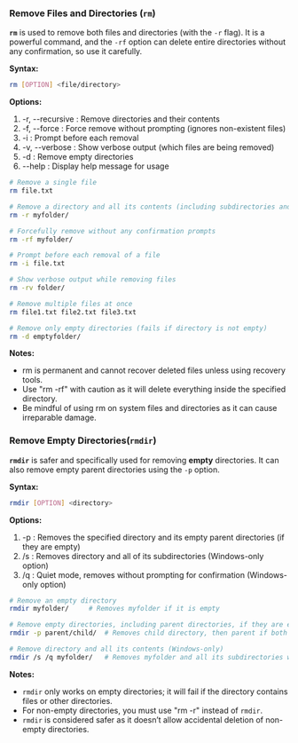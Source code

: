 
### Remove Files and Directories (`rm`)

**`rm`** is used to remove both files and directories (with the `-r` flag). It is a powerful command, and the `-rf` option can delete entire directories without any confirmation, so use it carefully.

**Syntax:**
```sh
rm [OPTION] <file/directory>
```

**Options:**
1. -r, --recursive : Remove directories and their contents
2. -f, --force  : Force remove without prompting (ignores non-existent files)
3. -i : Prompt before each removal
4. -v, --verbose : Show verbose output (which files are being removed)
5. -d : Remove empty directories
6. --help : Display help message for usage

```sh
# Remove a single file
rm file.txt         

# Remove a directory and all its contents (including subdirectories and files)
rm -r myfolder/    

# Forcefully remove without any confirmation prompts
rm -rf myfolder/   

# Prompt before each removal of a file
rm -i file.txt  

# Show verbose output while removing files
rm -rv folder/ 

# Remove multiple files at once
rm file1.txt file2.txt file3.txt 

# Remove only empty directories (fails if directory is not empty)
rm -d emptyfolder/  

```
**Notes:**
- rm is permanent and cannot recover deleted files unless using recovery tools.
- Use "rm -rf" with caution as it will delete everything inside the specified directory.
- Be mindful of using rm on system files and directories as it can cause irreparable damage.

### Remove Empty Directories(`rmdir`) 

**`rmdir`** is safer and specifically used for removing **empty** directories. It can also remove empty parent directories using the `-p` option.

**Syntax:**
```sh
rmdir [OPTION] <directory>
```

**Options:**
1. -p : Removes the specified directory and its empty parent directories (if they are empty)
2. /s : Removes directory and all of its subdirectories (Windows-only option)
3. /q : Quiet mode, removes without prompting for confirmation (Windows-only option)

```sh
# Remove an empty directory
rmdir myfolder/     # Removes myfolder if it is empty

# Remove empty directories, including parent directories, if they are empty
rmdir -p parent/child/  # Removes child directory, then parent if both are empty

# Remove directory and all its contents (Windows-only)
rmdir /s /q myfolder/   # Removes myfolder and all its subdirectories without any confirmation
```

**Notes:**
- `rmdir` only works on empty directories; it will fail if the directory contains files or other directories.
- For non-empty directories, you must use "rm -r" instead of `rmdir`.
- `rmdir` is considered safer as it doesn’t allow accidental deletion of non-empty directories.
